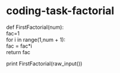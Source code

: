 # coding-task-factorial
def FirstFactorial(num):       
    fac=1     
    for i in range(1,num + 1):        
        fac = fac*i     
        return fac     
        
print FirstFactorial(raw_input())
